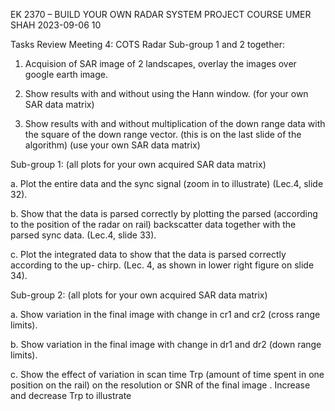 EK 2370 – BUILD YOUR OWN RADAR SYSTEM PROJECT COURSE
UMER SHAH
2023-09-06 10

Tasks Review Meeting 4: COTS Radar
Sub-group 1 and 2 together:
1. Acquision of SAR image of 2 landscapes, overlay the images over google earth image.

2. Show results with and without using the Hann window. (for your own SAR data matrix)

3. Show results with and without multiplication of the down range data with the square of
the down range vector. (this is on the last slide of the algorithm) (use your own SAR data
matrix)

Sub-group 1: (all plots for your own acquired SAR data matrix)

a. Plot the entire data and the sync signal (zoom in to illustrate) (Lec.4, slide 32).

b. Show that the data is parsed correctly by plotting the parsed (according to the position of
the radar on rail) backscatter data together with the parsed sync data. (Lec.4, slide 33).

c. Plot the integrated data to show that the data is parsed correctly according to the up-
chirp. (Lec. 4, as shown in lower right figure on slide 34).

Sub-group 2: (all plots for your own acquired SAR data matrix)

a. Show variation in the final image with change in cr1 and cr2 (cross range limits).

b. Show variation in the final image with change in dr1 and dr2 (down range limits).

c. Show the effect of variation in scan time Trp (amount of time spent in one position on the
rail) on the resolution or SNR of the final image . Increase and decrease Trp to illustrate